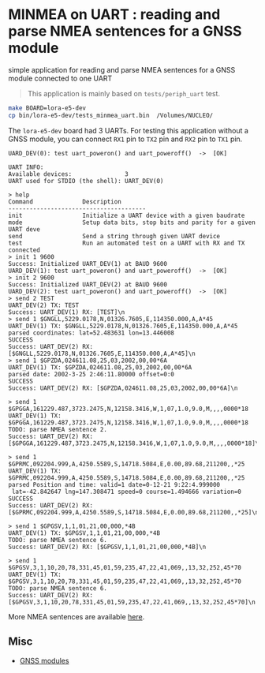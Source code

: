 # MINMEA on UART : reading and parse NMEA sentences for a GNSS module

simple application for reading and parse NMEA sentences for a GNSS module connected to one UART

> This application is mainly based on `tests/periph_uart` test.


```bash
make BOARD=lora-e5-dev
cp bin/lora-e5-dev/tests_minmea_uart.bin  /Volumes/NUCLEO/
```

The `lora-e5-dev` board had 3 UARTs. For testing this application without a GNSS module, you can connect `RX1` pin to `TX2` pin and `RX2` pin to `TX1` pin.

```
UARD_DEV(0): test uart_poweron() and uart_poweroff()  ->  [OK]

UART INFO:
Available devices:               3
UART used for STDIO (the shell): UART_DEV(0)

> help
Command              Description                                                
---------------------------------------                                         
init                 Initialize a UART device with a given baudrate             
mode                 Setup data bits, stop bits and parity for a given UART deve
send                 Send a string through given UART device                    
test                 Run an automated test on a UART with RX and TX connected   
> init 1 9600                                                                   
Success: Initialized UART_DEV(1) at BAUD 9600                                   
UARD_DEV(1): test uart_poweron() and uart_poweroff()  ->  [OK]                  
> init 2 9600                                                                   
Success: Initialized UART_DEV(2) at BAUD 9600                                   
UARD_DEV(2): test uart_poweron() and uart_poweroff()  ->  [OK]                  
> send 2 TEST                                                                   
UART_DEV(2) TX: TEST                                                            
Success: UART_DEV(1) RX: [TEST]\n                                               
> send 1 $GNGLL,5229.0178,N,01326.7605,E,114350.000,A,A*45
UART_DEV(1) TX: $GNGLL,5229.0178,N,01326.7605,E,114350.000,A,A*45               
parsed coordinates: lat=52.483631 lon=13.446008                                 
SUCCESS                                                                         
Success: UART_DEV(2) RX: [$GNGLL,5229.0178,N,01326.7605,E,114350.000,A,A*45]\n  
> send 1 $GPZDA,024611.08,25,03,2002,00,00*6A
UART_DEV(1) TX: $GPZDA,024611.08,25,03,2002,00,00*6A
parsed date: 2002-3-25 2:46:11.80000 offset=0:0
SUCCESS
Success: UART_DEV(2) RX: [$GPZDA,024611.08,25,03,2002,00,00*6A]\n

> send 1 $GPGGA,161229.487,3723.2475,N,12158.3416,W,1,07,1.0,9.0,M,,,,0000*18
UART_DEV(1) TX: $GPGGA,161229.487,3723.2475,N,12158.3416,W,1,07,1.0,9.0,M,,,,0000*18
TODO: parse NMEA sentence 2.
Success: UART_DEV(2) RX: [$GPGGA,161229.487,3723.2475,N,12158.3416,W,1,07,1.0,9.0,M,,,,0000*18]\n

> send 1 $GPRMC,092204.999,A,4250.5589,S,14718.5084,E,0.00,89.68,211200,,*25
UART_DEV(1) TX: $GPRMC,092204.999,A,4250.5589,S,14718.5084,E,0.00,89.68,211200,,*25
parsed Position and time: valid=1 date=0-12-21 9:22:4.999000
 lat=-42.842647 lng=147.308471 speed=0 course=1.494666 variation=0
SUCCESS
Success: UART_DEV(2) RX: [$GPRMC,092204.999,A,4250.5589,S,14718.5084,E,0.00,89.68,211200,,*25]\n

> send 1 $GPGSV,1,1,01,21,00,000,*4B
UART_DEV(1) TX: $GPGSV,1,1,01,21,00,000,*4B
TODO: parse NMEA sentence 6.
Success: UART_DEV(2) RX: [$GPGSV,1,1,01,21,00,000,*4B]\n

> send 1 $GPGSV,3,1,10,20,78,331,45,01,59,235,47,22,41,069,,13,32,252,45*70
UART_DEV(1) TX: $GPGSV,3,1,10,20,78,331,45,01,59,235,47,22,41,069,,13,32,252,45*70
TODO: parse NMEA sentence 6.
Success: UART_DEV(2) RX: [$GPGSV,3,1,10,20,78,331,45,01,59,235,47,22,41,069,,13,32,252,45*70]\n
```

More NMEA sentences are available [here](https://www.satsleuth.com/GPS_NMEA_sentences.aspx).

## Misc

* [GNSS modules](https://github.com/CampusIoT/orbimote/blob/master/gnss_modules.md)
